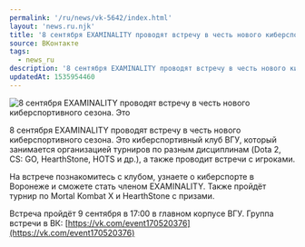 ```yaml
---
permalink: '/ru/news/vk-5642/index.html'
layout: 'news.ru.njk'
title: '8 сентября EXAMINALITY проводят встречу в честь нового киберспортивного сезона.'
source: ВКонтакте
tags:
  - news_ru
description: '8 сентября EXAMINALITY проводят встречу в честь нового киберспортивного сезона.'
updatedAt: 1535954460
---
```

![8 сентября EXAMINALITY проводят встречу в честь нового киберспортивного сезона. Это](https://sun9-40.userapi.com/impf/c849232/v849232413/68fa8/WmH9oUv0xog.jpg?size=1000x563&quality=96&proxy=1&sign=a12cc3e8d3fce5a2fd59c66fa8496471&c_uniq_tag=YreP-IGqLu4BQeAOyGiQ_5_1YFsMjMuebpV1iGaNLWE&type=album)

8 сентября EXAMINALITY проводят встречу в честь нового киберспортивного сезона. Это киберспортивный клуб ВГУ, который занимается организацией турниров по разным дисциплинам (Dota 2, CS: GO, HearthStone, HOTS и др.), а также проводит встречи с игроками.

На встрече познакомитесь с клубом, узнаете о киберспорте в Воронеже и сможете стать членом EXAMINALITY. Также пройдёт турнир по Mortal Kombat X и HearthStone с призами.

Встреча пройдёт 9 сентября в 17:00 в главном корпусе ВГУ.
Группа встречи в ВК: [https://vk.com/event170520376](https://vk.com/event170520376)
